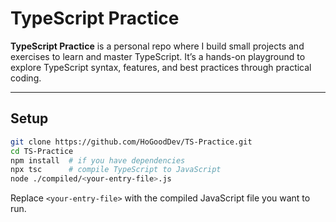 # TypeScript Practice 

**TypeScript Practice** is a personal repo where I build small projects and exercises to learn and master TypeScript. It’s a hands-on playground to explore TypeScript syntax, features, and best practices through practical coding.

---

## Setup

```bash
git clone https://github.com/HoGoodDev/TS-Practice.git
cd TS-Practice
npm install  # if you have dependencies
npx tsc      # compile TypeScript to JavaScript
node ./compiled/<your-entry-file>.js
```

Replace `<your-entry-file>` with the compiled JavaScript file you want to run.

